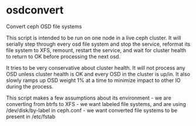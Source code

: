 osdconvert
==========

Convert ceph OSD file systems

This script is intended to be run on one node in a live ceph cluster. It will serially step through every osd file system and stop the service, reformat its file system to XFS, remount, restart the service, and wait for cluster health to return to OK before processing the next osd.

It tries to be very conservative about cluster health. It will not process any OSD unless cluster health is OK and every OSD in the cluster is up/in. It also slowly ramps up OSD weight 1% at a time to minimize impact to other IO during the process.

This script makes a few assumptions about its environment
	- we are converting from btrfs to XFS
	- we want labeled file systems, and are using /dev/disk/by-label in ceph.conf
	- we want converted file systems to be present in /etc/fstab
